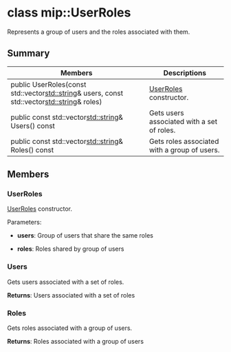 # class mip::UserRoles 
Represents a group of users and the roles associated with them.
  
## Summary
 Members                        | Descriptions                                
--------------------------------|---------------------------------------------
public UserRoles(const std::vector<std::string>& users, const std::vector<std::string>& roles)  |  [UserRoles](class_mip_userroles.md) constructor.
public const std::vector<std::string>& Users() const  |  Gets users associated with a set of roles.
public const std::vector<std::string>& Roles() const  |  Gets roles associated with a group of users.
  
## Members
  
### UserRoles
[UserRoles](class_mip_userroles.md) constructor.

Parameters:  
* **users**: Group of users that share the same roles 


* **roles**: Roles shared by group of users


  
### Users
Gets users associated with a set of roles.

  
**Returns**: Users associated with a set of roles
  
### Roles
Gets roles associated with a group of users.

  
**Returns**: Roles associated with a group of users